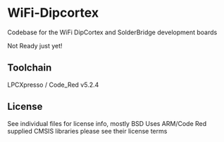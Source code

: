 WiFi-Dipcortex
===============================

Codebase for the WiFi DipCortex and SolderBridge development boards

Not Ready just yet!

Toolchain
-------------------------------

LPCXpresso / Code_Red v5.2.4


License
-------------------------------

See individual files for license info, mostly BSD
Uses ARM/Code Red supplied CMSIS libraries please see their license terms